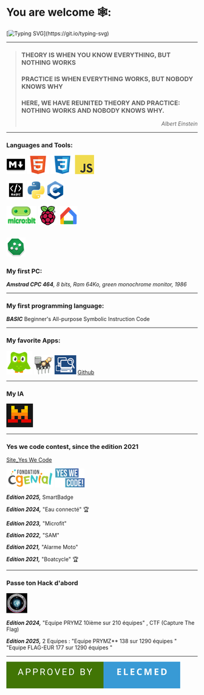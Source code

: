 # You are welcome  🕸️: 
[![Typing SVG](https://readme-typing-svg.demolab.com?font=Fira+Code&weight=500&size=30&duration=4000&pause=2000&color=8BF744&random=false&width=600&height=60&lines=Get+out+of+the+soup+and+slide+!)](https://git.io/typing-svg)
<!--[![Typing SVG](https://readme-typing-svg.demolab.com?font=Fira+Code&weight=600&size=30&pause=1000&color=C7E4FD&random=false&width=600&lines=Get+out+of+the+soup+and+slide!)](https://git.io/typing-svg)
-->
----
  > ### THEORY IS WHEN YOU KNOW EVERYTHING, BUT NOTHING WORKS
> ### PRACTICE IS WHEN EVERYTHING WORKS, BUT NOBODY KNOWS WHY
> ### HERE, WE HAVE REUNITED THEORY AND PRACTICE: NOTHING WORKS AND NOBODY KNOWS WHY.
> _<p align =right>Albert Einstein</p>_

----
### Languages and Tools:   
![markdown](https://github.com/profelecmed/profelecmed/blob/main/pictures/markdownonline.png)    ![HTML](https://github.com/profelecmed/profelecmed/blob/main/pictures/html5gitonline.png)  ![CSS3](https://github.com/profelecmed/profelecmed/blob/main/pictures/CSSgitonline.png)    ![JavaScript ](https://github.com/profelecmed/profelecmed/blob/main/pictures/JSgitonline.png)   

![Basic](https://github.com/profelecmed/profelecmed/blob/main/pictures/basicgitonline.bmp)  ![Python](https://github.com/profelecmed/profelecmed/blob/main/pictures/pythongitonline.png)   ![C](https://github.com/profelecmed/profelecmed/blob/main/pictures/conline.png)


![microbit](https://github.com/profelecmed/profelecmed/blob/main/pictures/microbitonline.png)  ![Pi](https://github.com/profelecmed/profelecmed/blob/main/pictures/raspberry-pionline.png)   ![google_home](https://github.com/profelecmed/profelecmed/blob/main/pictures/googlehome_online.png) 

![topaze](https://github.com/profelecmed/profelecmed/blob/main/pictures/topaze.png) 
----    

### My first PC:   
_**Amstrad CPC 464**, 8 bits, Ram 64Ko, green monochrome monitor, 1986_

----    
    
### My first programming language:
_**BASIC**_  Beginner's All-purpose Symbolic Instruction Code

----    

### My favorite Apps:
![Duolingo](https://github.com/profelecmed/profelecmed/blob/main/pictures/duolingoonline.png)    ![electodoc](https://github.com/profelecmed/profelecmed/blob/main/pictures/electrodoconlie.png)    ![networkscanner](https://github.com/profelecmed/profelecmed/blob/main/pictures/networkscanneronline.png)   [Github](https://github.com/profelecmed/profelecmed/blob/main/pictures/logo_github-mark-white.png)   

----    

### My IA 
![ia](https://github.com/profelecmed/profelecmed/blob/main/pictures/lechatbymistral.png)

----    

### Yes we code contest, since the edition 2021

[Site_Yes We Code](https://www.cgenial.org/82-nos-actions/162-yes-we-code)

![CGENIAL](https://github.com/profelecmed/profelecmed/blob/main/pictures/cgenialONLINE.png)   ![yeswecode](https://github.com/profelecmed/profelecmed/blob/main/pictures/yvconline.png) 

_**Edition 2025,**_   SmartBadge

_**Edition 2024,**_  "Eau connecté"   :trophy:

_**Edition 2023,**_  "Microfit"

_**Edition 2022,**_  "SAM"

_**Edition 2021,**_  "Alarme Moto"

_**Edition 2021,**_  "Boatcycle"   :trophy:


----   
### Passe ton Hack d'abord

![logo](https://github.com/profelecmed/profelecmed/blob/main/pictures/logo%20comcyber-1.png) 

_**Edition 2024,**_  "Equipe PRYMZ 10ième sur 210 équipes" ,  CTF (Capture The Flag)

_**Edition 2025,**_  2 Equipes : "Equipe PRYMZ** 138 sur 1290 équipes "  "Equipe FLAG-EUR 177 sur 1290 équipes "

----   
![forthebadge](https://github.com/profelecmed/profelecmed/blob/main/APPROVED%20BY-ELECMED.svg)


<!--
https://learn.microsoft.com/fr-fr/azure/devops/project/wiki/markdown-guidance?view=azure-devops

https://medium.com/@abhiappmobiledeveloper/guide-to-writing-on-readme-md-markdown-file-for-github-project-8aad4e4e2a15

https://readme-typing-svg.demolab.com/demo/

# header H1
## header H2
### header H3
#### header H4
##### header H5
###### header H6

entrez deux espaces avant le saut de ligne, puis sélectionnez Entrée pour commencer un nouveau paragraphe.

> Single line quote
>> Nested quote

**profelecmed/profelecmed** is a ✨ _special_ ✨ repository because its `README.md` (this file) appears on your GitHub profile.

La ligne au-dessus de la ligne contenant le --- doit être vide.

Here are some ideas to get you started:

- 🔭 I’m currently working on ...
- 🌱 I’m currently learning ...
- 👯 I’m looking to collaborate on ...
- 🤔 I’m looking for help with ...
- 💬 Ask me about ...
- 📫 How to reach me: ...
- 😄 Pronouns: ...
- ⚡ Fun fact: ...
[![forthebadge](https://forthebadge.com/images/featured/featured-uses-html.svg)](https://forthebadge.com)
[![forthebadge](https://forthebadge.com/images/badges/approved-by-george-costanza.svg)](https://forthebadge.com)

## What are attributes that distinguishes the elearning from other learnings?
-->
